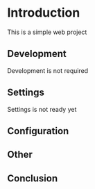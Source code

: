 # Introduction

This is a simple web project

## Development

Development is not required

## Settings

Settings is not ready yet
## Configuration

## Other

## Conclusion